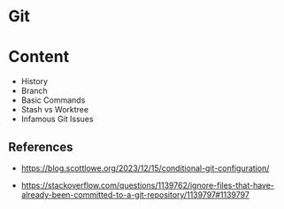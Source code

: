 # Git


# Content
- History
- Branch
- Basic Commands
- Stash vs Worktree
- Infamous Git Issues

## References

- https://blog.scottlowe.org/2023/12/15/conditional-git-configuration/

- https://stackoverflow.com/questions/1139762/ignore-files-that-have-already-been-committed-to-a-git-repository/1139797#1139797

